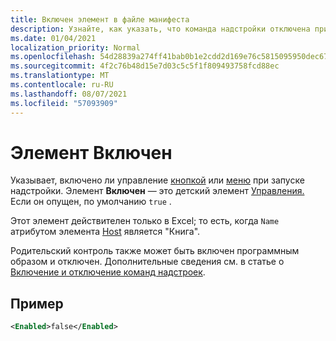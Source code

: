 ```yaml
---
title: Включен элемент в файле манифеста
description: Узнайте, как указать, что команда надстройки отключена при запуске надстройки.
ms.date: 01/04/2021
localization_priority: Normal
ms.openlocfilehash: 54d28839a274ff41bab0b1e2cdd2d169e76c5815095950dec67ce2564eade601
ms.sourcegitcommit: 4f2c76b48d15e7d03c5c5f1f809493758fcd88ec
ms.translationtype: MT
ms.contentlocale: ru-RU
ms.lasthandoff: 08/07/2021
ms.locfileid: "57093909"
---
```

# <a name="enabled-element"></a>Элемент Включен

Указывает, включено ли управление [кнопкой](control.md#button-control) или [меню](control.md#menu-dropdown-button-controls) при запуске надстройки. Элемент **Включен** — это детский элемент [Управления.](control.md) Если он опущен, по умолчанию `true` .

Этот элемент действителен только в Excel; то есть, когда `Name` атрибутом элемента [Host](host.md) является "Книга".

Родительский контроль также может быть включен программным образом и отключен. Дополнительные сведения см. в статье о [Включение и отключение команд надстроек](../../design/disable-add-in-commands.md).

## <a name="example"></a>Пример

```xml
<Enabled>false</Enabled>
```
